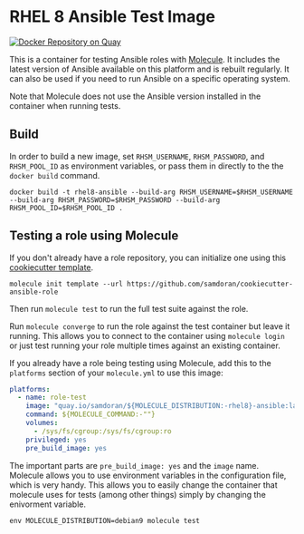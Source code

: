 # RHEL 8 Ansible Test Image #
[![Docker Repository on Quay](https://quay.io/repository/samdoran/rhel8-ansible/status "Docker Repository on Quay")](https://quay.io/repository/samdoran/rhel8-ansible)

This is a container for testing Ansible roles with [Molecule](https://molecule.readthedocs.io/en/stable/). It includes the latest version of Ansible available on this platform and is rebuilt regularly. It can also be used if you need to run Ansible on a specific operating system.

Note that Molecule does not use the Ansible version installed in the container when running tests.

## Build ##

In order to build a new image, set `RHSM_USERNAME`, `RHSM_PASSWORD`, and `RHSM_POOL_ID` as environment variables, or pass them in directly to the the `docker build` command.

    docker build -t rhel8-ansible --build-arg RHSM_USERNAME=$RHSM_USERNAME --build-arg RHSM_PASSWORD=$RHSM_PASSWORD --build-arg RHSM_POOL_ID=$RHSM_POOL_ID .


## Testing a role using Molecule ##

If you don't already have a role repository, you can initialize one using this [cookiecutter template](https://github.com/samdoran/cookiecutter-ansible-role).

`molecule init template --url https://github.com/samdoran/cookiecutter-ansible-role`

Then run `molecule test` to run the full test suite against the role.

Run `molecule converge` to run the role against the test container but leave it running. This allows you to connect to the container using `molecule login` or just test running your role multiple times against an existing container.

If you already have a role being testing using Molecule, add this to the `platforms` section of your `molecule.yml` to use this image:

```yaml
platforms:
  - name: role-test
    image: "quay.io/samdoran/${MOLECULE_DISTRIBUTION:-rhel8}-ansible:latest"
    command: ${MOLECULE_COMMAND:-""}
    volumes:
      - /sys/fs/cgroup:/sys/fs/cgroup:ro
    privileged: yes
    pre_build_image: yes
```

The important parts are `pre_build_image: yes` and the `image` name. Molecule allows you to use environment variables in the configuration file, which is very handy. This allows you to easily change the container that molecule uses for tests (among other things) simply by changing the enivorment variable.

```
env MOLECULE_DISTRIBUTION=debian9 molecule test
```
